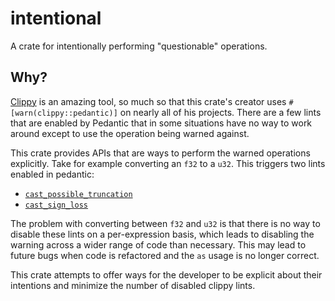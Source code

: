 # intentional

A crate for intentionally performing "questionable" operations.

## Why?

[Clippy][clippy] is an amazing tool, so much so that this crate's creator uses
`#[warn(clippy::pedantic)]` on nearly all of his projects. There are a few lints
that are enabled by Pedantic that in some situations have no way to work around
except to use the operation being warned against.

This crate provides APIs that are ways to perform the warned operations
explicitly. Take for example converting an `f32` to a `u32`. This triggers two
lints enabled in pedantic:

- [`cast_possible_truncation`](https://rust-lang.github.io/rust-clippy/master/index.html#/cast_possible_truncation)
- [`cast_sign_loss`](https://rust-lang.github.io/rust-clippy/master/index.html#/cast_sign_loss)

The problem with converting between `f32` and `u32` is that there is no way to
disable these lints on a per-expression basis, which leads to disabling the
warning across a wider range of code than necessary. This may lead to future
bugs when code is refactored and the `as` usage is no longer correct.

This crate attempts to offer ways for the developer to be explicit about their
intentions and minimize the number of disabled clippy lints.

[clippy]: https://github.com/rust-lang/rust-clippy
